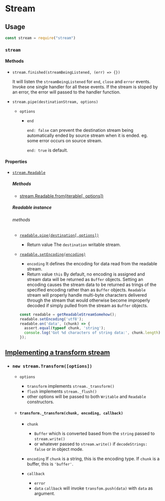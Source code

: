 # Stream

## Usage

```javascript
const stream = require("stream")
```

### `stream`

#### Methods

- `stream.finished(streamBeingListened, (err) => {})`

  It will listen the `streamBeingListened` for `end`, `close` and `error` events. Invoke one single handler for all these events. If the stream is stoped by an error, the error will passed to the handler function.

- `stream.pipe(destinationStream, options)`

  - `options`

    - `end`

      `end: false` can prevent the destination stream being automatically ended by source stream when it is ended. eg. some error occurs on source stream.

      `end: true` is default.

#### Properties

- [`stream.Readable`](https://nodejs.org/api/stream.html#class-streamreadable)

  ##### Methods

  - [stream.Readable.from(iterable[, options])](https://nodejs.org/api/stream.html#streamreadablefromiterable-options)

  ##### Readable instance
  ###### methods

  - [`readable.pipe(destination[,options])`](https://nodejs.org/api/streahtml#readablepipedestination-options)  
    - Return value
      The `destination` writable stream.

  - [`readable.setEncoding(encoding)`](https://nodejs.org/api/stream.html#readablesetencodingencoding)
    - `encoding`
      It defines the encoding for data read from the readable stream.
    - Return value
      `this`
    By default, no encoding is assigned and stream data will be returned as `Buffer` objects.
    Setting an encoding causes the stream data to be returned as trings of the specified encoding rather than as `Buffer` objects.
    `Readable` stream will properly handle multi-byte characters delivered through the stream that would otherwise become improperly decoded if simply pulled from the stream as `Buffer` objects.
    
    ```javascript
    const readable = getReadableStreamSomehow();
    readable.setEncoding('utf8');
    readable.on('data', (chunk) => {
      assert.equal(typeof chunk, 'string');
      console.log('Got %d characters of string data:', chunk.length);
    });
    ```

## [Implementing a transform stream](https://nodejs.org/api/stream.html#implementing-a-transform-stream)

- ### `new stream.Transform([options])`

  - `options`
    - `transform` implements `stream._transform()`
    - `flush` implements `stream._flush()`
    - other options will be passed to both `Writable` and `Readable` constructors.

  - #### `transform._transform(chunk, encoding, callback)`  
    - `chunk`
      - `Buffer` which is converted based from the `string` passed to `stream.write()`
      - or whatever passed to `stream.write()` if `decodeStrings: false` or in object mode.

    - `encoding`
      If `chunk` is a string, this is the encoding type.
      If `chunk` is a buffer, this is `'buffer'`.

    - `callback`
      - `error`
      - `data`
        `callback` will invoke `transfom.push(data)` with `data` as argument.